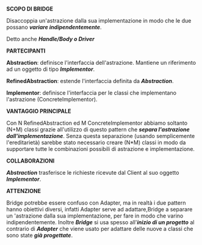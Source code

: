 **SCOPO DI BRIDGE**

Disaccoppia un'astrazione dalla sua implementazione in modo che le due possano ***variare indipendentemente***.

Detto anche ***Handle/Body o Driver***

**PARTECIPANTI**

**Abstraction**: definisce l'interfaccia dell'astrazione. Mantiene un riferimento ad un oggetto di tipo ***Implementor***.

**RefinedAbstraction**: estende l'interfaccia definita da ***Abstraction***.

**Implementor**: definisce l'interfaccia per le classi che implementano l'astrazione (ConcreteImplementor).

**VANTAGGIO PRINCIPALE**

Con N RefinedAbstraction ed M ConcreteImplementor abbiamo soltanto (N+M) classi grazie all'utilizzo di questo pattern che ***separa l'astrazione dall'implementazione***.
Senza questa separazione (usando semplicemente l'ereditarietà) sarebbe stato necessario creare (N*M) classi in modo da supportare tutte le combinazioni possibili di astrazione e 
implementazione.

**COLLABORAZIONI**

***Abstraction*** trasferisce le richieste ricevute dal Client al suo oggetto ***Implementor***.

**ATTENZIONE**

Bridge potrebbe essere confuso con Adapter, ma in realtà i due pattern hanno obiettivi diversi, infatti Adapter serve ad adattare,Bridge a separare un 'astrazione dalla sua implementazione, 
per fare in modo che varino indipendentemente. Inoltre ***Bridge*** si usa spesso all'***inizio di un progetto*** al contrario di ***Adapter*** che viene usato per adattare delle nuove 
a classi che sono state ***già progettate***.


